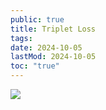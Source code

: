 ```yaml
---
public: true
title: Triplet Loss
tags:
date: 2024-10-05
lastMod: 2024-10-05
toc: "true"
---
```


![](https://media.xiang578.com/20221102093333.png)
